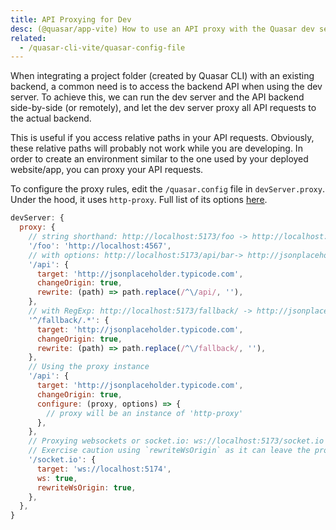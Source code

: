 ```yaml
---
title: API Proxying for Dev
desc: (@quasar/app-vite) How to use an API proxy with the Quasar dev server.
related:
  - /quasar-cli-vite/quasar-config-file
---
```


When integrating a project folder (created by Quasar CLI) with an existing backend, a common need is to access the backend API when using the dev server. To achieve this, we can run the dev server and the API backend side-by-side (or remotely), and let the dev server proxy all API requests to the actual backend.

This is useful if you access relative paths in your API requests. Obviously, these relative paths will probably not work while you are developing. In order to create an environment similar to the one used by your deployed website/app, you can proxy your API requests.

To configure the proxy rules, edit the `/quasar.config` file in `devServer.proxy`. Under the hood, it uses `http-proxy`. Full list of its options [here](https://github.com/http-party/node-http-proxy#options).

```js /quasar.config file
devServer: {
  proxy: {
    // string shorthand: http://localhost:5173/foo -> http://localhost:4567/foo
    '/foo': 'http://localhost:4567',
    // with options: http://localhost:5173/api/bar-> http://jsonplaceholder.typicode.com/bar
    '/api': {
      target: 'http://jsonplaceholder.typicode.com',
      changeOrigin: true,
      rewrite: (path) => path.replace(/^\/api/, ''),
    },
    // with RegExp: http://localhost:5173/fallback/ -> http://jsonplaceholder.typicode.com/
    '^/fallback/.*': {
      target: 'http://jsonplaceholder.typicode.com',
      changeOrigin: true,
      rewrite: (path) => path.replace(/^\/fallback/, ''),
    },
    // Using the proxy instance
    '/api': {
      target: 'http://jsonplaceholder.typicode.com',
      changeOrigin: true,
      configure: (proxy, options) => {
        // proxy will be an instance of 'http-proxy'
      },
    },
    // Proxying websockets or socket.io: ws://localhost:5173/socket.io -> ws://localhost:5174/socket.io
    // Exercise caution using `rewriteWsOrigin` as it can leave the proxying open to CSRF attacks.
    '/socket.io': {
      target: 'ws://localhost:5174',
      ws: true,
      rewriteWsOrigin: true,
    },
  },
}
```
